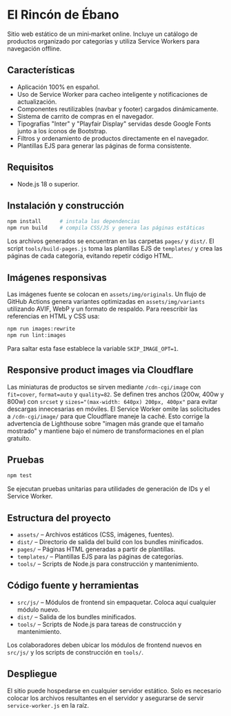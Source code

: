 # El Rincón de Ébano

Sitio web estático de un mini‑market online. Incluye un catálogo de productos organizado por categorías y utiliza Service Workers para navegación offline.

## Características

- Aplicación 100% en español.
- Uso de Service Worker para cacheo inteligente y notificaciones de actualización.
- Componentes reutilizables (navbar y footer) cargados dinámicamente.
- Sistema de carrito de compras en el navegador.
- Tipografías "Inter" y "Playfair Display" servidas desde Google Fonts junto a los íconos de Bootstrap.
- Filtros y ordenamiento de productos directamente en el navegador.
- Plantillas EJS para generar las páginas de forma consistente.

## Requisitos

- Node.js 18 o superior.

## Instalación y construcción

```bash
npm install      # instala las dependencias
npm run build    # compila CSS/JS y genera las páginas estáticas
```

Los archivos generados se encuentran en las carpetas `pages/` y `dist/`.
El script `tools/build-pages.js` toma las plantillas EJS de `templates/` y crea las páginas de cada categoría, evitando repetir código HTML.

## Imágenes responsivas

Las imágenes fuente se colocan en `assets/img/originals`. Un flujo de GitHub Actions genera variantes optimizadas en `assets/img/variants` utilizando AVIF, WebP y un formato de respaldo. Para reescribir las referencias en HTML y CSS usa:

```bash
npm run images:rewrite
npm run lint:images
```

Para saltar esta fase establece la variable `SKIP_IMAGE_OPT=1`.

## Responsive product images via Cloudflare

Las miniaturas de productos se sirven mediante `/cdn-cgi/image` con `fit=cover`, `format=auto` y `quality=82`.
Se definen tres anchos (200w, 400w y 800w) con `srcset` y `sizes="(max-width: 640px) 200px, 400px"` para evitar descargas innecesarias en móviles.
El Service Worker omite las solicitudes a `/cdn-cgi/image/` para que Cloudflare maneje la caché.
Esto corrige la advertencia de Lighthouse sobre "imagen más grande que el tamaño mostrado" y mantiene bajo el número de transformaciones en el plan gratuito.

## Pruebas

```bash
npm test
```

Se ejecutan pruebas unitarias para utilidades de generación de IDs y el Service Worker.

## Estructura del proyecto

- `assets/` – Archivos estáticos (CSS, imágenes, fuentes).
- `dist/` – Directorio de salida del build con los bundles minificados.
- `pages/` – Páginas HTML generadas a partir de plantillas.
- `templates/` – Plantillas EJS para las páginas de categorías.
- `tools/` – Scripts de Node.js para construcción y mantenimiento.

## Código fuente y herramientas

- `src/js/` – Módulos de frontend sin empaquetar. Coloca aquí cualquier módulo nuevo.
- `dist/` – Salida de los bundles minificados.
- `tools/` – Scripts de Node.js para tareas de construcción y mantenimiento.

Los colaboradores deben ubicar los módulos de frontend nuevos en `src/js/` y los scripts de construcción en `tools/`.

## Despliegue

El sitio puede hospedarse en cualquier servidor estático. Solo es necesario colocar los archivos resultantes en el servidor y asegurarse de servir `service-worker.js` en la raíz.

